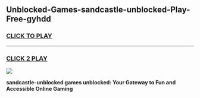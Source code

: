 
## Unblocked-Games-sandcastle-unblocked-Play-Free-gyhdd
<h3>
<a href="https://premium76.site?title=sandcastle-unblocked&ref=18A1">CLICK TO PLAY</a></h3>
<hr>

<h3>
<a href="https://premium76.site?title=sandcastle-unblocked&ref=18A1">CLICK 2 PLAY</a>
  
</h3>

<a href="https://premium76.site?title=sandcastle-unblocked&ref=18A1"><img src="https://clearcache.store/games.png"></a>


**sandcastle-unblocked games unblocked: Your Gateway to Fun and Accessible Online Gaming**
